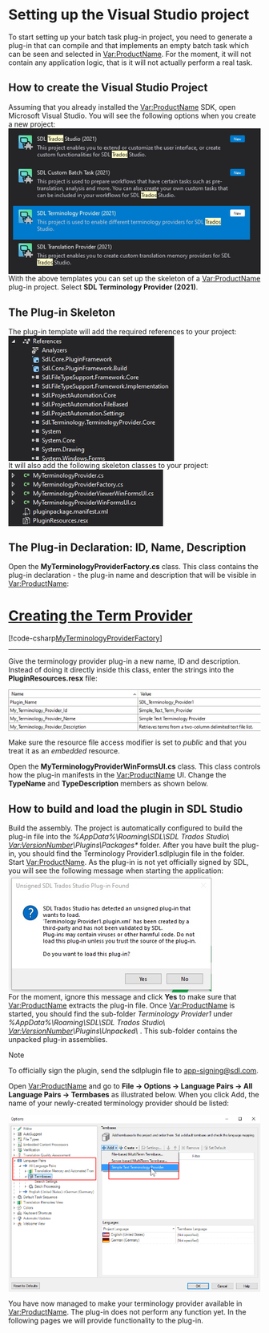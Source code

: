 Setting up the Visual Studio project
====================================
To start setting up your batch task plug-in project, you need to generate a plug-in that can compile and that implements an empty batch task which can be seen and selected in <Var:ProductName>. For the moment, it will not contain any application logic, that is it will not actually perform a real task.

How to create the Visual Studio Project
----------------------------------
Assuming that you already installed the <Var:ProductName> SDK, open Microsoft Visual Studio. You will see the following options when you create a new project:
<img style="display:block; " src="images/CustomBatchTemplate.jpg" />
With the above templates you can set up the skeleton of a <Var:ProductName> plug-in project. Select **SDL Terminology Provider (2021)**.

The Plug-in Skeleton
-------------------------------------
The plug-in template will add the required references to your project:
<img style="display:block; " src="images/References.jpg" />
It will also add the following skeleton classes to your project:
<img style="display:block; " src="images/Stubs.jpg" />

The Plug-in Declaration: ID, Name, Description</title>
--------------------------------
Open the **MyTerminologyProviderFactory.cs** class. This class contains the plug-in declaration - the plug-in name and description that will be visible in <Var:ProductName>:
# [Creating the Term Provider](#tab/tabid-1)
[!code-csharp[MyTerminologyProviderFactory](code_samples/MyTerminologyProviderFactory.cs#L10-L15)]
***

Give the terminology provider plug-in a new name, ID and description. Instead of doing it directly inside this class, enter the strings into the **PluginResources.resx** file:

<img style="display:block; " src="images/Resource.jpg" />

Make sure the resource file access modifier is set to *public* and that you treat it as an *embedded* resource.

Open the **MyTerminologyProviderWinFormsUI.cs** class. This class controls how the plug-in manifests in the <Var:ProductName> UI. Change the **TypeName** and **TypeDescription** members as shown below.


How to build and load the plugin in SDL Studio
---------------------------------------------
Build the assembly. The project is automatically configured to build the plug-in file into the *%AppData%\Roaming\SDL\SDL Trados Studio\ <Var:VersionNumber>\Plugins\Packages\** folder. After you have built the plug-in, you should find the Terminology Provider1.sdlplugin file in the folder. Start <Var:ProductName>. As the plug-in is not yet officially signed by SDL, you will see the following message when starting the application:
<img style="display:block; " src="images/Plugin_NotSigned.jpg" />
For the moment, ignore this message and click **Yes** to make sure that <Var:ProductName> extracts the plug-in file. Once <Var:ProductName> is started, you should find the sub-folder *Terminology Provider1* under <em>%AppData%\Roaming\SDL\SDL Trados Studio\ <Var:VersionNumber>\Plugins\Unpacked\ </em>. This sub-folder contains the unpacked plug-in assemblies.

> [!NOTE]
> To officially sign the plugin, send the sdlplugin file to app-signing@sdl.com.

Open <Var:ProductName> and go to **File -> Options -> Language Pairs -> All Language Pairs -> Termbases** as illustrated below. When you click Add, the name of your newly-created terminology provider should be listed:

<img style="display:block; " src="images/tb_provider_name.jpg" />

You have now managed to make your terminology provider available in <Var:ProductName>. The plug-in does not perform any function yet. In the following pages we will provide functionality to the plug-in.
